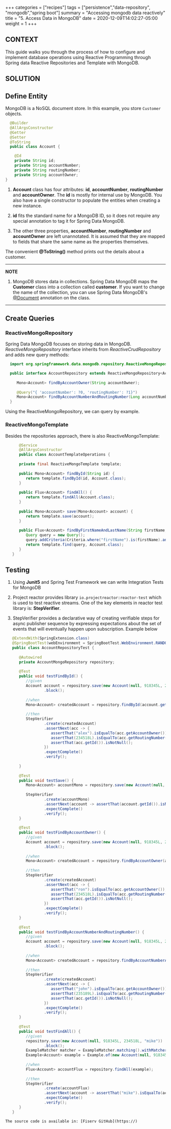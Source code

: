 +++
categories = ["recipes"]
tags = ["persistence","data-repository", "mongodb","spring boot"]
summary = "Accessing mongodb data reactively"
title = "5. Access Data in MongoDB"
date = 2020-12-09T14:02:27-05:00
weight = 1
+++

## CONTEXT
This guide walks you through the process of how to configure and implement
database operations using Reactive Programming through Spring data Reactive Repositories and Template with MongoDB.

## SOLUTION
## Define Entity
MongoDB is a NoSQL document store. In this example, you store `Customer` objects. 

```java
  @Builder
  @AllArgsConstructor
  @Getter
  @Setter
  @ToString
  public class Account {

    @Id
    private String id;
    private String accountNumber;
    private String routingNumber;
    private String accountOwner;
}
```

1. **Account** class has four attributes: **id**, **accountNumber**, **routingNumber** and **accountOwner**. 
   The **id** is mostly for internal use by MongoDB. You also have a single constructor to 
   populate the entities when creating a new instance.

1. **id** fits the standard name for a MongoDB ID, so it does not require any special 
   annotation to tag it for Spring Data MongoDB.

1. The other three properties, **accountNumber**, **routingNumber** and **accountOwner** are left unannotated. 
   It is assumed that they are mapped to fields that share the same name as the properties themselves.

The convenient **@ToString()** method prints out the details about a customer.

---
 **NOTE**

1. MongoDB stores data in collections. Spring Data MongoDB maps the **Customer** class
into a collection called **customer**. If you want to change the name of the collection, you
can use Spring Data MongoDB's
[@Document](https://docs.spring.io/spring-data/data-mongodb/docs/current/api/org/springframework/data/mongodb/core/mapping/Document.html)
annotation on the class.

---

## Create Queries

### ReactiveMongoRepository

Spring Data MongoDB focuses on storing data in MongoDB. _ReactiveMongoRepository_ interface inherits
from _ReactiveCrudRepository_ and adds new query methods:

 ```java
   import org.springframework.data.mongodb.repository.ReactiveMongoRepository;

   public interface AccountRepository extends ReactiveMongoRepository<Account, String> {
   
      Mono<Account> findByAccountOwner(String accountOwner);
   
      @Query("{ 'accountNumber': ?0, 'routingNumber': ?1}")
      Mono<Account> findByAccountNumberAndRoutingNumber(Long accountNumber, Long routingNumber);
   }
 ```
Using the ReactiveMongoRepository, we can query by example.

### ReactiveMongoTemplate

Besides the repositories approach, there is also ReactiveMongoTemplate:

```java
      @Service
      @AllArgsConstructor
      public class AccountTemplateOperations {
   
      private final ReactiveMongoTemplate template;
   
      public Mono<Account> findById(String id) {
         return template.findById(id, Account.class);
      }
   
      public Flux<Account> findAll() {
         return template.findAll(Account.class);
      }
   
      public Mono<Account> save(Mono<Account> account) {
         return template.save(account);
      }
   
      public Flux<Account> findByFirstNameAndLastName(String firstName, String lastName) {
         Query query = new Query();
         query.addCriteria(Criteria.where("firstName").is(firstName).and("lastName").is(lastName));
         return template.find(query, Account.class);
      }
   }
```

## Testing

1. Using **Junit5** and Spring Test Framework we can write Integration Tests for MongoDB
   
1. Project reactor provides library `io.projectreactor:reactor-test` which is used to test reactive streams. One of the key
   elements in reactor test library is: **StepVerifier**.
   
1. StepVerifier provides a declarative way of creating verifiable steps for async publisher sequence by expressing expectations
   about the set of events that will eventually happen upon subscription. Example below

```java
   @ExtendWith(SpringExtension.class)
   @SpringBootTest(webEnvironment = SpringBootTest.WebEnvironment.RANDOM_PORT, classes = GreenfieldReactiveApplication.class)
   public class AccountRepositoryTest {
   
      @Autowired
      private AccountMongoRepository repository;
   
      @Test
      public void testFindById() {
         //given
         Account account = repository.save(new Account(null, 918345L, 234518L, "alex"))
                 .block();
   
         //when
         Mono<Account> createdAccount = repository.findById(account.getId());
   
         //then
         StepVerifier
                 .create(createdAccount)
                 .assertNext(acc -> {
                    assertThat("alex").isEqualTo(acc.getAccountOwner());
                    assertThat(234518L).isEqualTo(acc.getRoutingNumber());
                    assertThat(acc.getId()).isNotNull();
                 })
                 .expectComplete()
                 .verify();
   
      }
   
      @Test
      public void testSave() {
         Mono<Account> accountMono = repository.save(new Account(null, 918345L, 234518L, "alex"));
   
         StepVerifier
                 .create(accountMono)
                 .assertNext(account -> assertThat(account.getId()).isNotNull())
                 .expectComplete()
                 .verify();
      }
   
      @Test
      public void testFindByAccountOwner() {
         //given
         Account account = repository.save(new Account(null, 918345L, 234518L, "ron"))
                 .block();
   
         //when
         Mono<Account> createdAccount = repository.findByAccountOwner(account.getAccountOwner());
   
         //then
         StepVerifier
                 .create(createdAccount)
                 .assertNext(acc -> {
                    assertThat("ron").isEqualTo(acc.getAccountOwner());
                    assertThat(234518L).isEqualTo(acc.getRoutingNumber());
                    assertThat(acc.getId()).isNotNull();
                 })
                 .expectComplete()
                 .verify();
      }
   
      @Test
      public void testFindByAccountNumberAndRoutingNumber() {
         //given
         Account account = repository.save(new Account(null, 918345L, 235189L, "john"))
                 .block();
   
         //when
         Mono<Account> createdAccount = repository.findByAccountNumberAndRoutingNumber(account.getAccountNumber(), account.getRoutingNumber());
   
         //then
         StepVerifier
                 .create(createdAccount)
                 .assertNext(acc -> {
                    assertThat("john").isEqualTo(acc.getAccountOwner());
                    assertThat(235189L).isEqualTo(acc.getRoutingNumber());
                    assertThat(acc.getId()).isNotNull();
                 })
                 .expectComplete()
                 .verify();
      }
   
      @Test
      public void testFindAll() {
         //given
         repository.save(new Account(null, 918345L, 234518L, "mike"))
                 .block();
         ExampleMatcher matcher = ExampleMatcher.matching().withMatcher("accountOwner", startsWith());
         Example<Account> example = Example.of(new Account(null, 918345L, 234518L, "mike"), matcher);
   
         //when
         Flux<Account> accountFlux = repository.findAll(example);
   
         //then
         StepVerifier
                 .create(accountFlux)
                 .assertNext(account -> assertThat("mike").isEqualTo(account.getAccountOwner()))
                 .expectComplete()
                 .verify();
      }
   }
```
    The source code is available in: [Fiserv GitHub](https://)   
